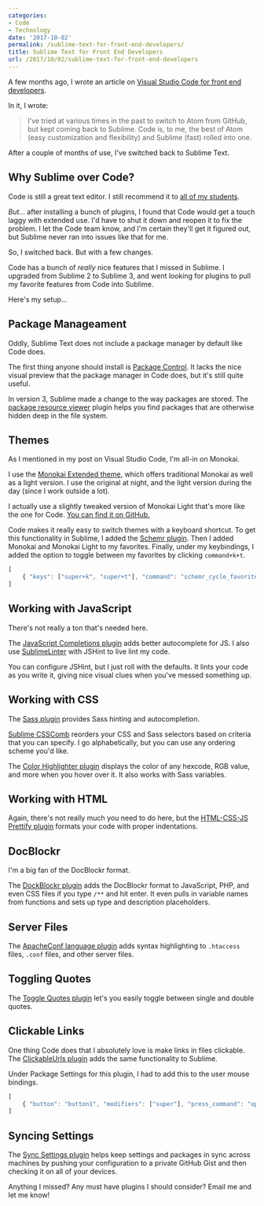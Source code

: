 ```yaml
---
categories:
- Code
- Technology
date: '2017-10-02'
permalink: /sublime-text-for-front-end-developers/
title: Sublime Text for Front End Developers
url: /2017/10/02/sublime-text-for-front-end-developers
---
```


A few months ago, I wrote an article on [Visual Studio Code for front end developers](/visual-studio-code-for-front-end-developers/).

In it, I wrote:

> I’ve tried at various times in the past to switch to Atom from GitHub, but kept coming back to Sublime. Code is, to me, the best of Atom (easy customization and flexibility) and Sublime (fast) rolled into one.

After a couple of months of use, I've switched back to Sublime Text.

## Why Sublime over Code?

Code is still a great text editor. I still recommend it to [all of my students](/guides/).

*But*... after installing a bunch of plugins, I found that Code would get a touch laggy with extended use. I'd have to shut it down and reopen it to fix the problem. I let the Code team know, and I'm certain they'll get it figured out, but Sublime never ran into issues like that for me.

So, I switched back. But with a few changes.

Code has a bunch of *really* nice features that I missed in Sublime. I upgraded from Sublime 2 to Sublime 3, and went looking for plugins to pull my favorite features from Code into Sublime.

Here's my setup...

## Package Manageament

Oddly, Sublime Text does not include a package manager by default like Code does.

The first thing anyone should install is [Package Control](https://packagecontrol.io/installation). It lacks the nice visual preview that the package manager in Code does, but it's still quite useful.

In version 3, Sublime made a change to the way packages are stored. The [package resource viewer](https://github.com/skuroda/PackageResourceViewer) plugin helps you find packages that are otherwise hidden deep in the file system.

## Themes

As I mentioned in my post on Visual Studio Code, I'm all-in on Monokai.

I use the [Monokai Extended theme](https://github.com/jonschlinkert/sublime-monokai-extended), which offers traditional Monokai as well as a light version. I use the original at night, and the light version during the day (since I work outside a lot).

I actually use a slightly tweaked version of Monokai Light that's more like the one for Code. [You can find it on GitHub.](https://gist.github.com/cferdinandi/f57f627eeac031685feb31c3384e91c8)

Code makes it really easy to switch themes with a keyboard shortcut. To get this functionality in Sublime, I added the [Schemr plugin](https://github.com/benweier/Schemr). Then I added Monokai and Monokai Light to my favorites. Finally, under my keybindings, I added the option to toggle between my favorites by clicking `command+k+t`.

```js
[
    { "keys": ["super+k", "super+t"], "command": "schemr_cycle_favorite_schemes", "args": {"direction": "next"}}
]
```

## Working with JavaScript

There's not really a ton that's needed here.

The [JavaScript Completions plugin](https://packagecontrol.io/packages/JavaScript%20Completions) adds better autocomplete for JS. I also use [SublimeLinter](http://www.sublimelinter.com/en/latest/) with JSHint to live lint my code.

You can configure JSHint, but I just roll with the defaults. It lints your code as you write it, giving nice visual clues when you've messed something up.

## Working with CSS

The [Sass plugin](https://packagecontrol.io/packages/Sass) provides Sass hinting and autocompletion.

[Sublime CSSComb](https://github.com/csscomb/sublime-csscomb) reorders your CSS and Sass selectors based on criteria that you can specify. I go alphabetically, but you can use any ordering scheme you'd like.

The [Color Highlighter plugin](https://github.com/Monnoroch/ColorHighlighter) displays the color of any hexcode, RGB value, and more when you hover over it. It also works with Sass variables.

## Working with HTML

Again, there's not really much you need to do here, but the [HTML-CSS-JS Prettify plugin](https://github.com/victorporof/Sublime-HTMLPrettify) formats your code with proper indentations.

## DocBlockr

I'm a big fan of the DocBlockr format.

The [DockBlockr plugin](https://github.com/Warin/Sublime/tree/master/DocBlockr) adds the DocBlockr format to JavaScript, PHP, and even CSS files if you type `/**` and hit enter. It even pulls in variable names from functions and sets up type and description placeholders.

## Server Files

The [ApacheConf language plugin](https://github.com/colinta/ApacheConf.tmLanguage) adds syntax highlighting to `.htaccess` files, `.conf` files, and other server files.

## Toggling Quotes

The [Toggle Quotes plugin](https://github.com/spadgos/sublime-ToggleQuotes) let's you easily toggle between single and double quotes.

## Clickable Links

One thing Code does that I absolutely love is make links in files clickable. The [ClickableUrls plugin](https://github.com/leonid-shevtsov/ClickableUrls_SublimeText) adds the same functionality to Sublime.

Under Package Settings for this plugin, I had to add this to the user mouse bindings.

```js
[
	{ "button": "button1", "modifiers": ["super"], "press_command": "open_url_under_cursor" }
]
```

## Syncing Settings

The [Sync Settings plugin](https://packagecontrol.io/packages/Sync%20Settings) helps keep settings and packages in sync across machines by pushing your configuration to a private GitHub Gist and then checking it on all of your devices.

Anything I missed? Any must have plugins I should consider? Email me and let me know!